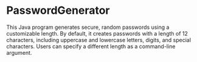 # PasswordGenerator
This Java program generates secure, random passwords using a customizable length. By default, it creates passwords with a length of 12 characters, including uppercase and lowercase letters, digits, and special characters. Users can specify a different length as a command-line argument.
